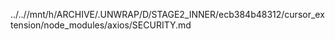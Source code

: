 ../..//mnt/h/ARCHIVE/.UNWRAP/D/STAGE2_INNER/ecb384b48312/cursor_extension/node_modules/axios/SECURITY.md